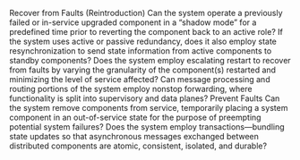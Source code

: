Recover from Faults (Reintroduction) Can the system operate a previously failed or in-service upgraded component in a “shadow mode” for a predefined time prior to reverting the component back to an active role? If the system uses active or passive redundancy, does it also employ state resynchronization to send state information from active components to standby components? Does the system employ escalating restart to recover from faults by varying the granularity of the component(s) restarted and minimizing the level of service affected? Can message processing and routing portions of the system employ nonstop forwarding, where functionality is split into supervisory and data planes? Prevent Faults Can the system remove components from service, temporarily placing a system component in an out-of-service state for the purpose of preempting potential system failures? Does the system employ transactions—bundling state updates so that asynchronous messages exchanged between distributed components are atomic, consistent, isolated, and durable?